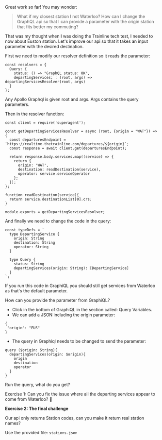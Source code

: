 Great work so far!
You may wonder: 

> What if my closest station I not Waterloo? How can I change the GraphQL api so that I can provide a parameter with the origin station that fits better my commuting?

That was my thought when I was doing the Trainline tech test, I needed to now about Euston station.
Let's improve our api so that it takes an input parameter with the desired destination.

First we need to modify our resolver definition so it reads the parameter:

```
const resolvers = {
  Query: {
    status: () => "GraphQL status: OK",
    departingServices: : (root, args) => departingServicesResolver(root, args)
  }
};
```

Any Apollo Graphql is given root and args. Args contains the query parameters.

Then in the resolver function:
```
const client = require('superagent');

const getDepartingServicesResolver = async (root, {origin = "WAT"}) => {
  const departuresEndpoint = `https://realtime.thetrainline.com/departures/${origin}`;
  const response = await client.get(departuresEndpoint);
  
  return response.body.services.map((service) => {
    return {
      origin: 'WAT',
      destination: readDestination(service),
      operator: service.serviceOperator
    };
  });
};

function readDestination(service){
  return service.destinationList[0].crs;
}

module.exports = getDepartingServicesResolver;
```

And finally we need to change the code in the query:
```
const typeDefs = `
  type DepartingService {
    origin: String
    destination: String
    operator: String
  }
  
  type Query {
    status: String
    departingServices(origin: String): [DepartingService]
  }
`;
```
If you run this code in GraphiQL you should still get services from Waterloo as that's the default parameter.

How can you provide the parameter from GraphiQL?
- Click in the bottom of GraphiQL in the section called: Query Variables.
- We can add a JSON including the origin parameter:
```
{
 "origin": "EUS"
}
```
- The query in Graphiql needs to be changed to send the parameter:
```
query ($origin: String){
  departingServices(origin: $origin){
    origin
    destination
    operator
  }
}
```

Run the query, what do you get?

Exercise 1: Can you fix the issue where all the departing services appear to come from Waterloo? 💯 

**Exercise 2: The final challenge**

Our api only returns Station codes, can you make it return real station names?

Use the provided file: `stations.json`
